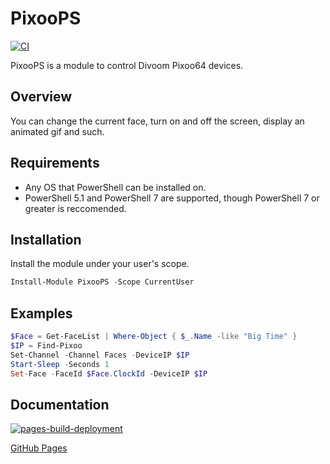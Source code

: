 # PixooPS

[![CI](https://github.com/quonic/PixooPS/actions/workflows/CI.yaml/badge.svg?branch=main)](https://github.com/quonic/PixooPS/actions/workflows/CI.yaml)

PixooPS is a module to control Divoom Pixoo64 devices.

## Overview

You can change the current face, turn on and off the screen, display an animated gif and such.

## Requirements

- Any OS that PowerShell can be installed on.
- PowerShell 5.1 and PowerShell 7 are supported, though PowerShell 7 or greater is reccomended.

## Installation

Install the module under your user's scope.

```powershell
Install-Module PixooPS -Scope CurrentUser
```

## Examples

```powershell
$Face = Get-FaceList | Where-Object { $_.Name -like "Big Time" }
$IP = Find-Pixoo
Set-Channel -Channel Faces -DeviceIP $IP
Start-Sleep -Seconds 1
Set-Face -FaceId $Face.ClockId -DeviceIP $IP
```

## Documentation

[![pages-build-deployment](https://github.com/quonic/PixooPS/actions/workflows/pages/pages-build-deployment/badge.svg?branch=pages)](https://github.com/quonic/PixooPS/actions/workflows/pages/pages-build-deployment)

[GitHub Pages](https://quonic.github.io/PixooPS/)
